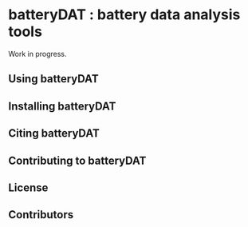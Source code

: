 # batteryDAT : battery data analysis tools

Work in progress.

## Using batteryDAT

## Installing batteryDAT

## Citing batteryDAT

## Contributing to batteryDAT

## License

## Contributors
